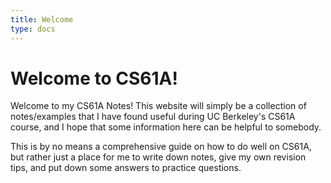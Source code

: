 ```yaml
---
title: Welcome
type: docs
---
```


# Welcome to CS61A!

Welcome to my CS61A Notes! This website will simply be a collection of notes/examples that I have found useful during UC Berkeley's CS61A course, and I hope that some information here can be helpful to somebody.

This is by no means a comprehensive guide on how to do well on CS61A, but rather just a place for me to write down notes, give my own revision tips, and put down some answers to practice questions.